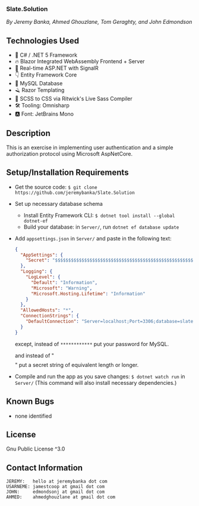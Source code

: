 ### Slate.Solution

_By Jeremy Banka, Ahmed Ghouzlane, Tom Geraghty, and John Edmondson_

## Technologies Used

- 🎵 C# / .NET 5 Framework
- 🔥 Blazor Integrated WebAssembly Frontend + Server
- 📡 Real-time ASP.NET with SignalR
- 👇 Entity Framework Core
- 🧮 MySQL Database
- 🪒 Razor Templating
- 💅 SCSS to CSS via Ritwick's Live Sass Compiler
- 🛠️ Tooling: Omnisharp
- 🅰️ Font: JetBrains Mono

## Description

This is an exercise in implementing user authentication and a simple authorization protocol using Microsoft AspNetCore.

## Setup/Installation Requirements

- Get the source code: `$ git clone https://github.com/jeremybanka/Slate.Solution`
- Set up necessary database schema
  - Install Entity Framework CLI: `$ dotnet tool install --global dotnet-ef`
  - Build your database: in `Server/`, run `dotnet ef database update`
- Add `appsettings.json` in `Server/` and paste in the following text:

  ```json
  {
    "AppSettings": {
      "Secret": "$$$$$$$$$$$$$$$$$$$$$$$$$$$$$$$$$$$$$$$$$$$$$$$$$$$$$$$$$$$$$$$$$$$$$$$$$$$$$$$$$$$$"
    },
    "Logging": {
      "LogLevel": {
        "Default": "Information",
        "Microsoft": "Warning",
        "Microsoft.Hosting.Lifetime": "Information"
      }
    },
    "AllowedHosts": "*",
    "ConnectionStrings": {
      "DefaultConnection": "Server=localhost;Port=3306;database=slate;uid=root;pwd=************;"
    }
  }
  ```

  except, instead of `************` put your password for MySQL.

  and instead of "$$$$$$$$$$$$$$$$$$$$$$$$$$$$$$$$$$$$$$$$$$$$$$$$$$$$$$$$$$$$$$$$$$$$$$$$$$$$$$$$$$$$" put a secret string of equivalent length or longer.

- Compile and run the app as you save changes: `$ dotnet watch run` in `Server/` (This command will also install necessary dependencies.)

## Known Bugs

- none identified

## License

Gnu Public License ^3.0

## Contact Information

```
JEREMY:   hello at jeremybanka dot com
USARNEME: jamestcoop at gmail dot com
JOHN:     edmondsonj at gmail dot com
AHMED:    ahmedghouzlane at gmail dot com
```
